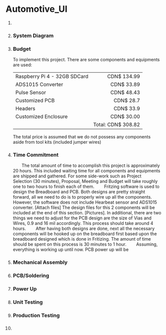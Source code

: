 # Automotive_UI
<html>
	<head></head>
	<body>
	<ol>
		<li></li>
		<li><h3>System Diagram</h3></li>
		<li><h3>Budget</h3></li>
		<p>To implement this project. There are some components and equipments are used: 
					<table>
						<tr><td>Raspberry Pi 4 - 32GB SDCard</td><td align="right">CDN$ 134.99</td></tr>
						<tr><td>ADS1015 Converter</td><td align="right">CDN$ 33.89</td></tr>
						<tr><td>Pulse Sensor</td><td align="right">CDN$ 48.43</td></tr>
						<tr><td>Customized PCB</td><td align="right">CDN$ 28.7</td></tr>
						<tr><td>Headers </td><td align="right">CDN$ 33.9</td></tr>
						<tr><td>Customized Enclosure</td><td align="right">CDN$ 30.00</td></tr>
						<tr><td></td><td align="right">Total: CDN$ 308.82</td></tr>
					</table>
			The total price is assumed that we do not possess any components aside from tool kits (included jumper wires)
		</p>
		<li><h3>Time Commitment</h3></li>
		<p>
		&emsp;&emsp;The total amount of time to accomplish this project is approximately 20 hours. This included waiting time for all components and equipments are shipped and gathered. For some side-work such as Project Selection (30 minutes), Proposal, Meeting and Budget will take roughly one to two hours to finish each of them. 
		&emsp;&emsp;Fritzing software is used to design the Breadboard and PCB. Both designs are pretty straight forward, all we need to do is to properly wire up all the components. However, the software does not include Hearbeat sensor and ADS1015 converter. [Attach files] The design files for this 2 components will be included at the end of this section. [Pictures]. In additional, there are two things we need to adjust for the PCB design are the size of Vias and Wires, 0.9 and 16 mil accordingly. This process should take around 4 hours. 
		&emsp;&emsp;After having both designs are done, next all the necessary components will be hooked up on the breadboard first based upon the breadboard designed which is done in Fritizing. The amount of time should be spent on this process is 30 minutes to 1 hour. 
		&emsp;&emsp;Assuming, everything is working up until now. PCB power up will be 
		</p>
		<li><h3>Mechanical Assembly</h3></li>
		<li><h3>PCB/Soldering</h3></li>
		<li><h3>Power Up</h3></li>
		<li><h3>Unit Testing</h3></li>
		<li><h3>Production Testing</h3></li>
		<li><h3></h3></li>
	</ol>
	</body> 
</html> 

